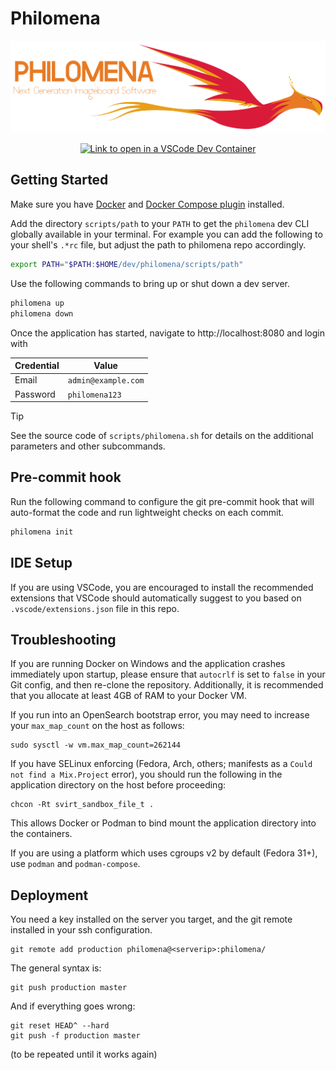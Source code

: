 # Philomena

[open-in-devcontainer]: https://vscode.dev/redirect?url=vscode://ms-vscode-remote.remote-containers/cloneInVolume?url=https://github.com/MareStare/philomena

[![Philomena](/assets/static/images/phoenix.svg)][open-in-devcontainer]

<div align="center">
    <a href="https://vscode.dev/redirect?url=vscode://ms-vscode-remote.remote-containers/cloneInVolume?url=https://github.com/philomena-dev/philomena">
        <img
            alt="Link to open in a VSCode Dev Container"
            src="https://img.shields.io/badge/Open%20in%20a%20Dev%20Container-VSCode-e77a22?style=for-the-badge&labelColor=d91b39&logo=docker&logoColor=white"
            height="30"
        />
    </a>
</div>

## Getting Started

Make sure you have [Docker](https://docs.docker.com/engine/install/) and [Docker Compose plugin](https://docs.docker.com/compose/install/#scenario-two-install-the-docker-compose-plugin) installed.

Add the directory `scripts/path` to your `PATH` to get the `philomena` dev CLI globally available in your terminal. For example you can add the following to your shell's `.*rc` file, but adjust the path to philomena repo accordingly.

```bash
export PATH="$PATH:$HOME/dev/philomena/scripts/path"
```

Use the following commands to bring up or shut down a dev server.

```bash
philomena up
philomena down
```

Once the application has started, navigate to http://localhost:8080 and login with

| Credential | Value               |
| ---------- | ------------------- |
| Email      | `admin@example.com` |
| Password   | `philomena123`      |

> [!TIP]
> See the source code of `scripts/philomena.sh` for details on the additional parameters and other subcommands.

## Pre-commit hook

Run the following command to configure the git pre-commit hook that will auto-format the code and run lightweight checks on each commit.

```bash
philomena init
```

## IDE Setup

If you are using VSCode, you are encouraged to install the recommended extensions that VSCode should automatically suggest to you based on `.vscode/extensions.json` file in this repo.

## Troubleshooting

If you are running Docker on Windows and the application crashes immediately upon startup, please ensure that `autocrlf` is set to `false` in your Git config, and then re-clone the repository. Additionally, it is recommended that you allocate at least 4GB of RAM to your Docker VM.

If you run into an OpenSearch bootstrap error, you may need to increase your `max_map_count` on the host as follows:

```
sudo sysctl -w vm.max_map_count=262144
```

If you have SELinux enforcing (Fedora, Arch, others; manifests as a `Could not find a Mix.Project` error), you should run the following in the application directory on the host before proceeding:

```
chcon -Rt svirt_sandbox_file_t .
```

This allows Docker or Podman to bind mount the application directory into the containers.

If you are using a platform which uses cgroups v2 by default (Fedora 31+), use `podman` and `podman-compose`.

## Deployment

You need a key installed on the server you target, and the git remote installed in your ssh configuration.

    git remote add production philomena@<serverip>:philomena/

The general syntax is:

    git push production master

And if everything goes wrong:

    git reset HEAD^ --hard
    git push -f production master

(to be repeated until it works again)
